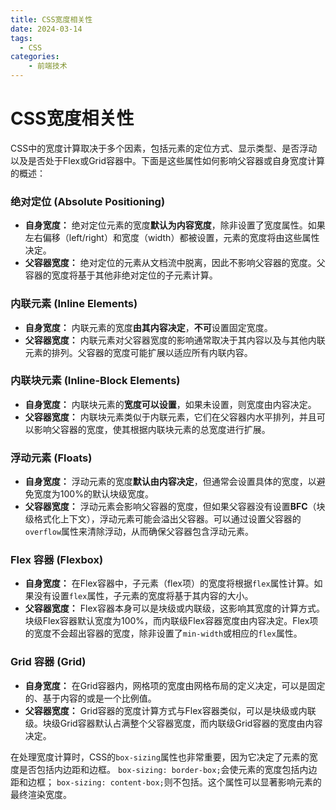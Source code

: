 ```yaml
---
title: CSS宽度相关性
date: 2024-03-14
tags:
  - CSS
categories:
	- 前端技术
---
```

# CSS宽度相关性

CSS中的宽度计算取决于多个因素，包括元素的定位方式、显示类型、是否浮动以及是否处于Flex或Grid容器中。下面是这些属性如何影响父容器或自身宽度计算的概述：
### 绝对定位 (Absolute Positioning)

- **自身宽度：** 绝对定位元素的宽度**默认为内容宽度**，除非设置了宽度属性。如果左右偏移（left/right）和宽度（width）都被设置，元素的宽度将由这些属性决定。
- **父容器宽度：** 绝对定位的元素从文档流中脱离，因此不影响父容器的宽度。父容器的宽度将基于其他非绝对定位的子元素计算。
### 内联元素 (Inline Elements)

- **自身宽度：** 内联元素的宽度**由其内容决定**，**不可**设置固定宽度。
- **父容器宽度：** 内联元素对父容器宽度的影响通常取决于其内容以及与其他内联元素的排列。父容器的宽度可能扩展以适应所有内联内容。
### 内联块元素 (Inline-Block Elements)

- **自身宽度：** 内联块元素的**宽度可以设置**，如果未设置，则宽度由内容决定。
- **父容器宽度：** 内联块元素类似于内联元素，它们在父容器内水平排列，并且可以影响父容器的宽度，使其根据内联块元素的总宽度进行扩展。
### 浮动元素 (Floats)

- **自身宽度：** 浮动元素的宽度**默认由内容决定**，但通常会设置具体的宽度，以避免宽度为100%的默认块级宽度。
- **父容器宽度：** 浮动元素会影响父容器的宽度，但如果父容器没有设置**BFC**（块级格式化上下文），浮动元素可能会溢出父容器。可以通过设置父容器的`overflow`属性来清除浮动，从而确保父容器包含浮动元素。
### Flex 容器 (Flexbox)

- **自身宽度：** 在Flex容器中，子元素（flex项）的宽度将根据`flex`属性计算。如果没有设置`flex`属性，子元素的宽度将基于其内容的大小。
- **父容器宽度：** Flex容器本身可以是块级或内联级，这影响其宽度的计算方式。块级Flex容器默认宽度为100%，而内联级Flex容器宽度由内容决定。Flex项的宽度不会超出容器的宽度，除非设置了`min-width`或相应的`flex`属性。
### Grid 容器 (Grid)

- **自身宽度：** 在Grid容器内，网格项的宽度由网格布局的定义决定，可以是固定的、基于内容的或是一个比例值。
- **父容器宽度：** Grid容器的宽度计算方式与Flex容器类似，可以是块级或内联级。块级Grid容器默认占满整个父容器宽度，而内联级Grid容器的宽度由内容决定。

在处理宽度计算时，CSS的`box-sizing`属性也非常重要，因为它决定了元素的宽度是否包括内边距和边框。
`box-sizing: border-box;`会使元素的宽度包括内边距和边框；
`box-sizing: content-box;`则不包括。这个属性可以显著影响元素的最终渲染宽度。
